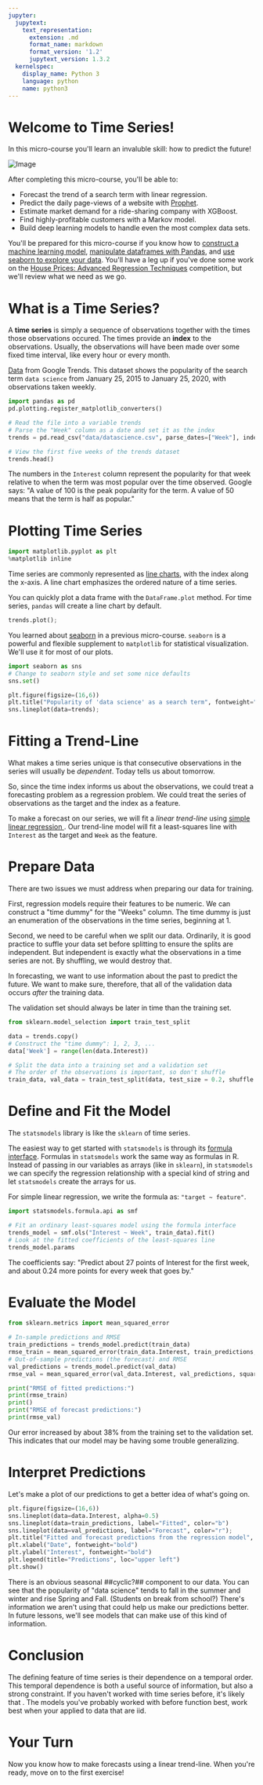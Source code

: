 ```yaml
---
jupyter:
  jupytext:
    text_representation:
      extension: .md
      format_name: markdown
      format_version: '1.2'
      jupytext_version: 1.3.2
  kernelspec:
    display_name: Python 3
    language: python
    name: python3
---
```


# Welcome to Time Series! #

In this micro-course you'll learn an invaluble skill: how to predict the future!

![Image](/images/header.png)

After completing this micro-course, you'll be able to:
- Forecast the trend of a search term with linear regression.
- Predict the daily page-views of a website with [Prophet](https://facebook.github.io/prophet/).
- Estimate market demand for a ride-sharing company with XGBoost.
- Find highly-profitable customers with a Markov model.
- Build deep learning models to handle even the most complex data sets.

You'll be prepared for this micro-course if you know how to [construct a machine learning model](https://www.kaggle.com/dansbecker/your-first-machine-learning-model), [manipulate dataframes with Pandas](https://www.kaggle.com/residentmario/indexing-selecting-assigning), and [use seaborn to explore your data](https://www.kaggle.com/alexisbcook/hello-seaborn). You'll have a leg up if you've done some work on the [House Prices: Advanced Regression Techniques](https://www.kaggle.com/c/house-prices-advanced-regression-techniques) competition, but we'll review what we need as we go.


# What is a Time Series? #

A **time series** is simply a sequence of observations together with the times those observations occured. The times provide an **index** to the observations. Usually, the observations will have been made over some fixed time interval, like every hour or every month.

[Data](https://trends.google.com/trends/explore?date=2015-01-25%202020-01-25&geo=US&q=data%20science) from Google Trends. This dataset shows the popularity of the search term `data science` from January 25, 2015 to January 25, 2020, with observations taken weekly.

```python
import pandas as pd
pd.plotting.register_matplotlib_converters()

# Read the file into a variable trends
# Parse the "Week" column as a date and set it as the index
trends = pd.read_csv("data/datascience.csv", parse_dates=["Week"], index_col="Week")

# View the first five weeks of the trends dataset
trends.head()
```

The numbers in the `Interest` column represent the popularity for that week relative to when the term was most popular over the time observed. Google says: "A value of 100 is the peak popularity for the term. A value of 50 means that the term is half as popular."


# Plotting Time Series  #

```python
import matplotlib.pyplot as plt
%matplotlib inline
```

Time series are commonly represented as [line charts](https://www.kaggle.com/alexisbcook/line-charts), with the index along the x-axis. A line chart emphasizes the ordered nature of a time series.

You can quickly plot a data frame with the `DataFrame.plot` method. For time series, `pandas` will create a line chart by default.

```python
trends.plot();
```

You learned about [seaborn](https://seaborn.pydata.org/index.html) in a previous micro-course. `seaborn` is a powerful and flexible supplement to `matplotlib` for statistical visualization. We'll use it for most of our plots.

```python
import seaborn as sns
# Change to seaborn style and set some nice defaults
sns.set()

plt.figure(figsize=(16,6))
plt.title("Popularity of 'data science' as a search term", fontweight="bold")
sns.lineplot(data=trends);
```


# Fitting a Trend-Line #

What makes a time series unique is that consecutive observations in the series will usually be *dependent*. Today tells us about tomorrow.

So, since the time index informs us about the observations, we could treat a forecasting problem as a regression problem. We could treat the series of observations as the target and the index as a feature.

To make a forecast on our series, we will fit a *linear trend-line* using [simple linear regression ](https://en.wikipedia.org/wiki/Simple_linear_regression). Our trend-line model will fit a least-squares line with `Interest` as the target and `Week` as the feature.


# Prepare Data #

There are two issues we must address when preparing our data for training. 

First, regression models require their features to be numeric. We can construct a "time dummy" for the "Weeks" column. The time dummy is just an enumeration of the observations in the time series, beginning at 1.

Second, we need to be careful when we split our data. Ordinarily, it is good practice to suffle your data set before splitting to ensure the splits are independent. But independent is exactly what the observations in a time series are not. By shuffling, we would destroy that.

In forecasting, we want to use information about the past to predict the future. We want to make sure, therefore, that all of the validation data occurs *after* the training data.

The validation set should always be later in time than the training set.

```python
from sklearn.model_selection import train_test_split

data = trends.copy()
# Construct the "time dummy": 1, 2, 3, ...
data['Week'] = range(len(data.Interest))

# Split the data into a training set and a validation set
# The order of the observations is important, so don't shuffle
train_data, val_data = train_test_split(data, test_size = 0.2, shuffle = False)
```

# Define and Fit the Model #

The `statsmodels` library is like the `sklearn` of time series. 

The easiest way to get started with `statsmodels` is through its [formula interface](https://www.statsmodels.org/stable/example_formulas.html). Formulas in `statsmodels` work the same way as formulas in R. Instead of passing in our variables as arrays (like in `sklearn`), in `statsmodels` we can specify the regression relationship with a special kind of string and let `statsmodels` create the arrays for us.

For simple linear regression, we write the formula as: `"target ~ feature"`.

```python
import statsmodels.formula.api as smf

# Fit an ordinary least-squares model using the formula interface
trends_model = smf.ols("Interest ~ Week", train_data).fit()
# Look at the fitted coefficients of the least-squares line
trends_model.params
```

The coefficients say: "Predict about 27 points of Interest for the first week, and about 0.24 more points for every week that goes by."


# Evaluate the Model #

```python
from sklearn.metrics import mean_squared_error

# In-sample predictions and RMSE
train_predictions = trends_model.predict(train_data)
rmse_train = mean_squared_error(train_data.Interest, train_predictions, squared=False)
# Out-of-sample predictions (the forecast) and RMSE
val_predictions = trends_model.predict(val_data)
rmse_val = mean_squared_error(val_data.Interest, val_predictions, squared=False)

print("RMSE of fitted predictions:")
print(rmse_train)
print()
print("RMSE of forecast predictions:")
print(rmse_val)
```

Our error increased by about 38% from the training set to the validation set. This indicates that our model may be having some trouble generalizing.

# Interpret Predictions #

Let's make a plot of our predictions to get a better idea of what's going on.

```python
plt.figure(figsize=(16,6))
sns.lineplot(data=data.Interest, alpha=0.5)
sns.lineplot(data=train_predictions, label="Fitted", color="b")
sns.lineplot(data=val_predictions, label="Forecast", color="r");
plt.title("Fitted and forecast predictions from the regression model", fontweight="bold")
plt.xlabel("Date", fontweight="bold")
plt.ylabel("Interest", fontweight="bold")
plt.legend(title="Predictions", loc="upper left")
plt.show()
```

There is an obvious seasonal ##cyclic?## component to our data. You can see that the popularity of "data science" tends to fall in the summer and winter and rise Spring and Fall. (Students on break from school?) There's information we aren't using that could help us make our predictions better. In future lessons, we'll see models that can make use of this kind of information.


# Conclusion #

The defining feature of time series is their dependence on a temporal order. This temporal dependence is both a useful source of information, but also a strong constraint. If you haven't worked with time series before, it's likely that . The models you've probably worked with before function best, work best when your applied to data that are iid.


# Your Turn #

Now you know how to make forecasts using a linear trend-line. When you're ready, move on to the first exercise!
